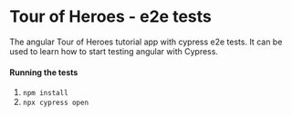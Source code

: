 # Tour of Heroes - e2e tests

The angular Tour of Heroes tutorial app with cypress e2e tests. It can be used to learn how to start testing angular with Cypress.

#### Running the tests
1. `npm install`
2. ``npx cypress open``
